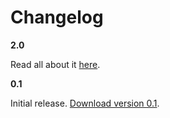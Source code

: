 # Changelog

**2.0**

Read all about it [here](differences.md).

**0.1**

Initial release. [Download version 0.1](https://github.com/jenstornell/kirby-bricks/tree/Version-0.1).